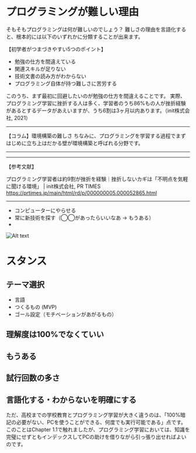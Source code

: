 # プログラミングが難しい理由
そもそもプログラミングは何が難しいのでしょう？
難しさの理由を言語化すると、根本的には以下のいずれかに分類することが出来ます。

【初学者がつまづきやすい5つのポイント】
- 勉強の仕方を間違えている
- 関連スキルが足りない
- 技術文書の読み方がわからない
- プログラミング自体が持つ難しさに苦労する

このうち、まず最初に回避したいのが勉強の仕方を間違えることです。
実際、プログラミング学習に挫折する人は多く、学習者のうち86%もの人が挫折経験があるとするデータがあえいますが、うち6割は3ヶ月以内あります。（init株式会社, 2021）

---

【コラム】環境構築の難しさ
ちなみに、プログラミングを学習する過程でまずはじめに立ち上はだかる壁が環境構築と呼ばれる分野です。

---

---

【参考文献】

プログラミング学習者は約9割が挫折を経験｜挫折しないカギは「不明点を気軽に聞ける環境」 | init株式会社, PR TIMES
https://prtimes.jp/main/html/rd/p/000000005.000052865.html

---

- コンピューターにやらせる
- 常に新技術を探す（◯◯があったらいいなあ → もうある）
- 

![Alt text](<../Chapter 1.プログラミングの学び方/images/programming-skill-pilamid.png>)



# スタンス
## テーマ選択
 - 言語
 - つくるもの (MVP)
 - ゴール設定（モチベーションがあがるもの）
## 理解度は100%でなくていい
## もうある
## 試行回数の多さ
## 言語化する・わからないを明確にする


ただ、高校までの学校教育とプログラミング学習が大きく違うのは、「100%暗記の必要がない、PCを使うことができる、何度でも実行可能である」点です。
このことはChapter 1.1で触れましたが、プログラミング学習においては、知識を完璧にせずともインデックスしてPCの助けを借りながら引っ張り出せればよいのです。